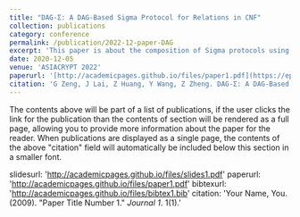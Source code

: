 ```yaml
---
title: "DAG-Σ: A DAG-Based Sigma Protocol for Relations in CNF"
collection: publications
category: conference
permalink: /publication/2022-12-paper-DAG
excerpt: 'This paper is about the composition of Sigma protocols using DAG.'
date: 2020-12-05
venue: 'ASIACRYPT 2022'
paperurl: '[http://academicpages.github.io/files/paper1.pdf](https://eprint.iacr.org/2022/1569.pdf)'
citation: 'G Zeng, J Lai, Z Huang, Y Wang, Z Zheng. DAG-Σ: A DAG-Based Sigma Protocol for Relations in CNF. ASIACRYPT 2022'
---
```

The contents above will be part of a list of publications, if the user clicks the link for the publication than the contents of section will be rendered as a full page, allowing you to provide more information about the paper for the reader. When publications are displayed as a single page, the contents of the above "citation" field will automatically be included below this section in a smaller font.

slidesurl: 'http://academicpages.github.io/files/slides1.pdf'
paperurl: 'http://academicpages.github.io/files/paper1.pdf'
bibtexurl: 'http://academicpages.github.io/files/bibtex1.bib'
citation: 'Your Name, You. (2009). &quot;Paper Title Number 1.&quot; <i>Journal 1</i>. 1(1).'
